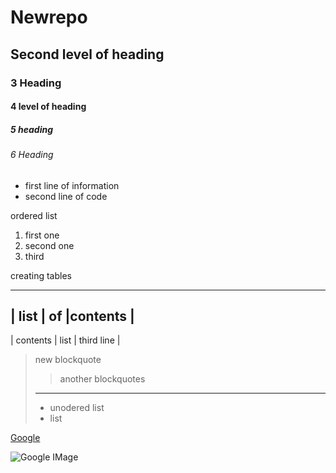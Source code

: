 # Newrepo

## Second level of heading

### 3 Heading

#### 4 level of heading

##### 5 heading 

###### 6 Heading

- first line of information
- second line of code

ordered list 

1. first one
1. second one
1. third 

creating tables
___
| list         | of        |contents    |
------------------------------------------
| contents     |    list   |  third line |

> new blockquote
> > another blockquotes
>   ______
>  - unodered list
>  - list 

[Google](https://www.google.com/)

![Google IMage](https://upload.wikimedia.org/wikipedia/commons/thumb/2/2f/Google_2015_logo.svg/800px-Google_2015_logo.svg.png)











